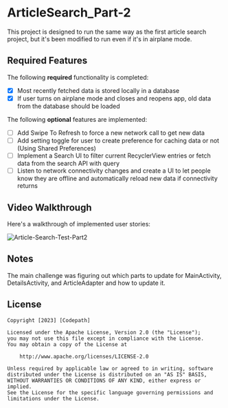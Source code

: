 # ArticleSearch_Part-2
This project is designed to run the same way as the first article search project, but it's been modified to run even if it's in airplane mode.
## Required Features

The following **required** functionality is completed:
- [x] Most recently fetched data is stored locally in a database
- [x] If user turns on airplane mode and closes and reopens app, old data from the database should be loaded

The following **optional** features are implemented:

- [ ] Add Swipe To Refresh to force a new network call to get new data
- [ ] Add setting toggle for user to create preference for caching data or not (Using Shared Preferences)
- [ ] Implement a Search UI to filter current RecyclerView entries or fetch data from the search API with query
- [ ] Listen to network connectivity changes and create a UI to let people know they are offline and automatically reload new data if connectivity returns

## Video Walkthrough

Here's a walkthrough of implemented user stories:

<img src="https://i.ibb.co/kqbP29n/Article-Search-Test-Part2.gif" alt="Article-Search-Test-Part2" border="0">


## Notes

The main challenge was figuring out which parts to update for MainActivity, DetailsActivity, and ArticleAdapter and how to update it.

## License

    Copyright [2023] [Codepath]

    Licensed under the Apache License, Version 2.0 (the "License");
    you may not use this file except in compliance with the License.
    You may obtain a copy of the License at

        http://www.apache.org/licenses/LICENSE-2.0

    Unless required by applicable law or agreed to in writing, software
    distributed under the License is distributed on an "AS IS" BASIS,
    WITHOUT WARRANTIES OR CONDITIONS OF ANY KIND, either express or implied.
    See the License for the specific language governing permissions and
    limitations under the License.
